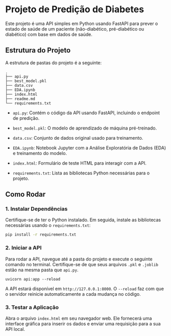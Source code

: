 # Projeto de Predição de Diabetes

Este projeto é uma API simples em Python usando FastAPI para prever o estado de saúde de um paciente (não-diabético, pré-diabético ou diabético) com base em dados de saúde.

## Estrutura do Projeto

A estrutura de pastas do projeto é a seguinte:

```
.
├── api.py
├── best_model.pkl
├── data.csv
├── EDA.ipynb
├── index.html
├── readme.md
└── requirements.txt
```

* `api.py`: Contém o código da API usando FastAPI, incluindo o endpoint de predição.

* `best_model.pkl`: O modelo de aprendizado de máquina pré-treinado.

* `data.csv`: Conjunto de dados original usado para treinamento.

* `EDA.ipynb`: Notebook Jupyter com a Análise Exploratória de Dados (EDA) e treinamento do modelo.

* `index.html`: Formulário de teste HTML para interagir com a API.

* `requirements.txt`: Lista as bibliotecas Python necessárias para o projeto.

## Como Rodar

### 1. Instalar Dependências

Certifique-se de ter o Python instalado. Em seguida, instale as bibliotecas necessárias usando o `requirements.txt`:

``` bash
pip install -r requirements.txt
```
### 2. Iniciar a API

Para rodar a API, navegue até a pasta do projeto e execute o seguinte comando no terminal. Certifique-se de que seus arquivos `.pkl` e `.joblib` estão na mesma pasta que `api.py`.

```
uvicorn api:app --reload
```

A API estará disponível em `http://127.0.0.1:8000`. O `--reload` faz com que o servidor reinicie automaticamente a cada mudança no código.

### 3. Testar a Aplicação

Abra o arquivo `index.html` em seu navegador web. Ele fornecerá uma interface gráfica para inserir os dados e enviar uma requisição para a sua API local.